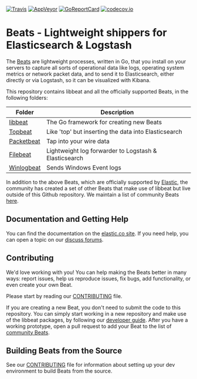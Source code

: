 [![Travis](https://travis-ci.org/elastic/beats.svg?branch=master)](https://travis-ci.org/elastic/beats)
[![AppVeyor](https://ci.appveyor.com/api/projects/status/p7y92i6pp2v7vnrd/branch/master?svg=true)](https://ci.appveyor.com/project/elastic-beats/beats/branch/master)
[![GoReportCard](http://goreportcard.com/badge/elastic/beats)](http://goreportcard.com/report/elastic/beats)
[![codecov.io](https://codecov.io/github/elastic/beats/coverage.svg?branch=master)](https://codecov.io/github/elastic/beats?branch=master)

# Beats - Lightweight shippers for Elasticsearch & Logstash

The [Beats](https://www.elastic.co/products/beats) are lightweight processes,
written in Go, that you install on your servers to capture all sorts of
operational data like logs, operating system metrics or network packet data,
and to send it to Elasticsearch, either directly or via Logstash, so it can be
visualized with Kibana.

This repository contains libbeat and all the officially supported Beats, in the
following folders:

Folder  | Description
--- | ---
[libbeat](https://github.com/elastic/beats/tree/master/libbeat) | The Go framework for creating new Beats
[Topbeat](https://github.com/elastic/beats/tree/master/topbeat) | Like 'top' but inserting the data into Elasticsearch
[Packetbeat](https://github.com/elastic/beats/tree/master/packetbeat) | Tap into your wire data
[Filebeat](https://github.com/elastic/beats/tree/master/filebeat) | Lightweight log forwarder to Logstash & Elasticsearch
[Winlogbeat](https://github.com/elastic/beats/tree/master/winlogbeat) | Sends Windows Event logs

In addition to the above Beats, which are officially supported by
[Elastic](elastic.co), the
community has created a set of other Beats that make use of libbeat but live
outside of this Github repository. We maintain a list of community Beats
[here](https://www.elastic.co/guide/en/beats/libbeat/master/community-beats.html).

## Documentation and Getting Help

You can find the documentation on the [elastic.co
site](https://www.elastic.co/guide/en/beats/libbeat/current/index.html). If you
need help, you can open a topic on our [discuss
forums](https://discuss.elastic.co/c/beats).

## Contributing

We'd love working with you! You can help making the Beats better in many ways:
report issues, help us reproduce issues, fix bugs, add functionality, or even
create your own Beat.

Please start by reading our [CONTRIBUTING](CONTRIBUTING.md) file.

If you are creating a new Beat, you don't need to submit the code to this
repository. You can simply start working in a new repository and make use of
the libbeat packages, by following our [developer
guide](https://www.elastic.co/guide/en/beats/libbeat/current/new-beat.html).
After you have a working prototype, open a pull request to add your Beat to the
list of [community
Beats](https://github.com/elastic/beats/blob/master/libbeat/docs/communitybeats.asciidoc).

## Building Beats from the Source

See our [CONTRIBUTING](CONTRIBUTING.md) file for information about setting up your dev
environment to build Beats from the source.
